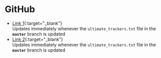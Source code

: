 <!-- THIS FILE IS GENERATED! DO NOT DIRECTLY EDIT IT! -->

# GitHub

* [Link 1](https://raw.githubusercontent.com/kris3713/UltimateBTTrackersList/refs/heads/master/ultimate_trackers.txt){:target="_blank"}
  <br /> Updates immediately whenever the `ultimate_trackers.txt` file in the **`master`** branch is updated
* [Link 2](https://kris3713.github.io/UltimateBTTrackersList/ultimate_trackers.txt){:target="_blank"}
  <br /> Updates immediately whenever the `ultimate_trackers.txt` file in the **`master`**  branch is updated

